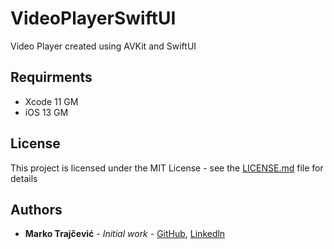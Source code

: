 # VideoPlayerSwiftUI
Video Player created using AVKit and SwiftUI

## Requirments 
- Xcode 11 GM
- iOS 13 GM

## License

This project is licensed under the MIT License - see the [LICENSE.md](LICENSE.md) file for details


## Authors

* **Marko Trajčević** - *Initial work* - [GitHub](https://github.com/trajceBG), [Linkedln](https://www.linkedin.com/in/marko-trajčević/)

